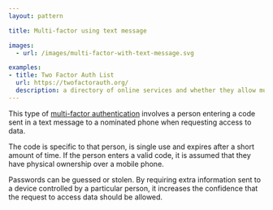 ```yaml
---
layout: pattern

title: Multi-factor using text message

images:
  - url: /images/multi-factor-with-text-message.svg

examples:
- title: Two Factor Auth List
  url: https://twofactorauth.org/
  description: a directory of online services and whether they allow multi-factor authentication
---
```


This type of [multi-factor authentication](https://en.wikipedia.org/wiki/Multi-factor_authentication) involves a person entering a code sent in a text message to a nominated phone when requesting access to data.

The code is specific to that person, is single use and expires after a short amount of time. If the person enters a valid code, it is assumed that they have physical ownership over a mobile phone.

Passwords can be guessed or stolen. By requiring extra information sent to a device controlled by a particular person, it increases the confidence that the request to access data should be allowed.
